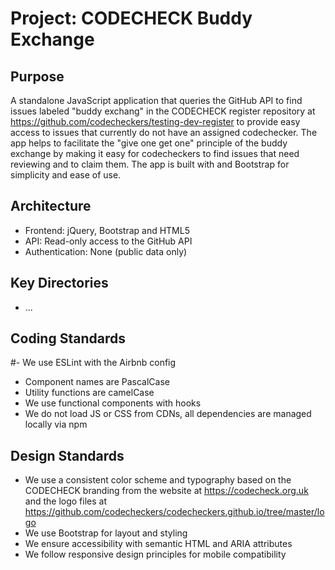 # Project: CODECHECK Buddy Exchange

## Purpose

A standalone JavaScript application that queries the GitHub API to find issues labeled "buddy exchang" in the CODECHECK register repository at <https://github.com/codecheckers/testing-dev-register> to provide easy access to issues that currently do not have an assigned codechecker.
The app helps to facilitate the "give one get one" principle of the buddy exchange by making it easy for codecheckers to find issues that need reviewing and to claim them.
The app is built with  and Bootstrap for simplicity and ease of use.

## Architecture

- Frontend: jQuery, Bootstrap and HTML5
- API: Read-only access to the GitHub API
- Authentication: None (public data only)

## Key Directories

- ...

## Coding Standards

#- We use ESLint with the Airbnb config

- Component names are PascalCase
- Utility functions are camelCase
- We use functional components with hooks
- We do not load JS or CSS from CDNs, all dependencies are managed locally via npm

## Design Standards

- We use a consistent color scheme and typography based on the CODECHECK branding from the website at <https://codecheck.org.uk> and the logo files at <https://github.com/codecheckers/codecheckers.github.io/tree/master/logo>
- We use Bootstrap for layout and styling
- We ensure accessibility with semantic HTML and ARIA attributes
- We follow responsive design principles for mobile compatibility
